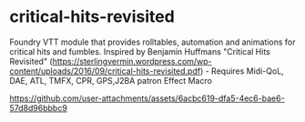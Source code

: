 
# critical-hits-revisited
Foundry VTT module that provides rolltables, automation and animations for critical hits and fumbles. Inspired by Benjamin Huffmans "Critical Hits Revisited" (https://sterlingvermin.wordpress.com/wp-content/uploads/2016/09/critical-hits-revisited.pdf) - Requires Midi-QoL, DAE, ATL, TMFX, CPR, GPS,J2BA patron Effect Macro



https://github.com/user-attachments/assets/6acbc619-dfa5-4ec6-bae6-57d8d96bbbc9

